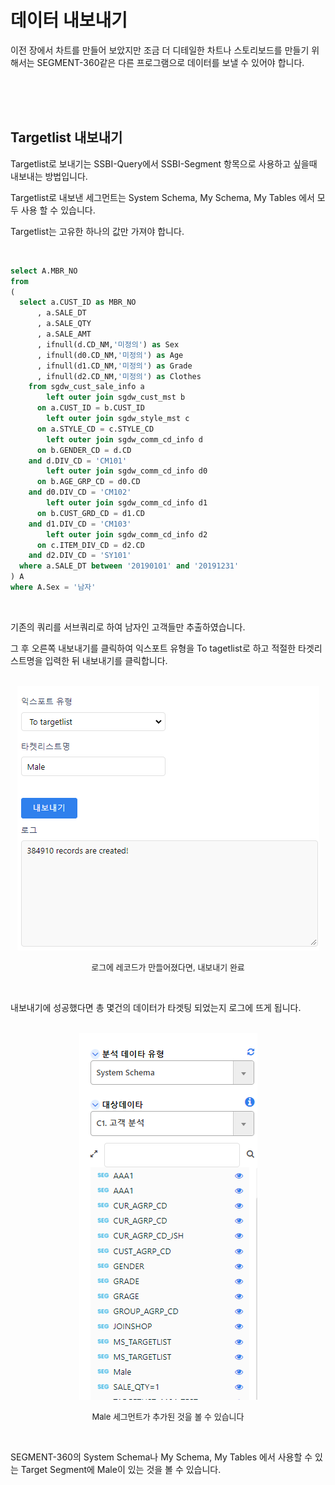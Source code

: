 
# 데이터 내보내기

이전 장에서 차트를 만들어 보았지만 조금 더 디테일한 차트나 스토리보드를 만들기 위해서는 SEGMENT-360같은 다른 프로그램으로 데이터를 보낼 수 있어야 합니다.

<br><br><br>

## Targetlist 내보내기

Targetlist로 보내기는 SSBI-Query에서 SSBI-Segment 항목으로 사용하고 싶을때 내보내는 방법입니다.

Targetlist로 내보낸 세그먼트는 System Schema, My Schema, My Tables 에서 모두 사용 할 수 있습니다.

Targetlist는 고유한 하나의 값만 가져야 합니다.

<br>

~~~sql
select A.MBR_NO
from
(
  select a.CUST_ID as MBR_NO
      , a.SALE_DT
      , a.SALE_QTY
      , a.SALE_AMT
      , ifnull(d.CD_NM,'미정의') as Sex
      , ifnull(d0.CD_NM,'미정의') as Age
      , ifnull(d1.CD_NM,'미정의') as Grade
      , ifnull(d2.CD_NM,'미정의') as Clothes
    from sgdw_cust_sale_info a
        left outer join sgdw_cust_mst b
      on a.CUST_ID = b.CUST_ID
        left outer join sgdw_style_mst c
      on a.STYLE_CD = c.STYLE_CD
        left outer join sgdw_comm_cd_info d
      on b.GENDER_CD = d.CD
    and d.DIV_CD = 'CM101'
        left outer join sgdw_comm_cd_info d0
      on b.AGE_GRP_CD = d0.CD
    and d0.DIV_CD = 'CM102'
        left outer join sgdw_comm_cd_info d1
      on b.CUST_GRD_CD = d1.CD
    and d1.DIV_CD = 'CM103'
        left outer join sgdw_comm_cd_info d2
      on c.ITEM_DIV_CD = d2.CD
    and d2.DIV_CD = 'SY101'
  where a.SALE_DT between '20190101' and '20191231'
) A
where A.Sex = '남자'
~~~

<br>

기존의 쿼리를 서브쿼리로 하여 남자인 고객들만 추출하였습니다.

그 후 오른쪽 내보내기를 클릭하여 익스포트 유형을 To tagetlist로 하고 적절한 타겟리스트명을 입력한 뒤 내보내기를 클릭합니다.

<br>

<center><img src="images/file3/SSBI_TARGETLIST.png" alt="SSBI_TARGETLIST"  /></center>

<p align="center"><font size="2m">로그에 레코드가 만들어졌다면, 내보내기 완료</font></p>

<br>

내보내기에 성공했다면 총 몇건의 데이터가 타겟팅 되었는지 로그에 뜨게 됩니다.

<br>

<center><img src="images/file3/QUERY_TARGETLIST.png" alt="QUERY_TARGETLIST"  /></center>

<p align="center"><font size="2m">Male 세그먼트가 추가된 것을 볼 수 있습니다</font></p>

<br>

SEGMENT-360의 System Schema나 My Schema, My Tables 에서 사용할 수 있는 Target Segment에 Male이 있는 것을 볼 수 있습니다.

<br><br><br>
